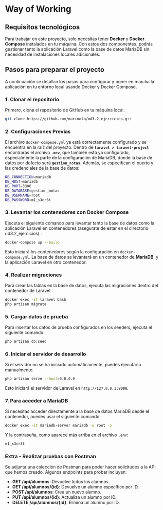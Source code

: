 # Way of Working

## Requisitos tecnológicos

Para trabajar en este proyecto, solo necesitas tener **Docker** y **Docker Compose** instalados en tu máquina. Con estos dos componentes, podrás gestionar tanto la aplicación Laravel como la base de datos MariaDB sin necesidad de instalaciones locales adicionales.

## Pasos para preparar el proyecto

A continuación se detallan los pasos para configurar y poner en marcha la aplicación en tu entorno local usando Docker y Docker Compose.

### 1. Clonar el repositorio

Primero, clona el repositorio de GitHub en tu máquina local:

```bash
git clone https://github.com/marinolb/ud3.2_ejercicios.git  
``` 

### 2. Configuraciones Previas

El archivo `docker-compose.yml` ya está correctamente configurado y se encuentra en la raíz del proyecto. Dentro de **`laravel > laravel-project`** encontrarás el archivo **`.env`**, que también está ya configurado, especialmente la parte de la configuración de MariaDB, donde la base de datos por defecto será **`gestion_notas`**. Además, se especifican el puerto y las credenciales de la base de datos:

```bash
DB_CONNECTION=mariadb  
DB_HOST=mariadb  
DB_PORT=3306  
DB_DATABASE=gestion_notas  
DB_USERNAME=root  
DB_PASSWORD=m1_s3cr3t
```

### 3. Levantar los contenedores con Docker Compose

Ejecuta el siguiente comando para levantar tanto la base de datos como la aplicación Laravel en contenedores (asegurate de estar en el directorio ud3.2_ejercicios) :

```bash
docker-compose up --build
```

Esto iniciará los contenedores según la configuración en `docker-compose.yml`. La base de datos se levantará en un contenedor de **MariaDB**, y la aplicación Laravel en otro contenedor.

### 4. Realizar migraciones

Para crear las tablas en la base de datos, ejecuta las migraciones dentro del contenedor de Laravel:

```bash
docker exec -it laravel bash  
php artisan migrate
```

### 5. Cargar datos de prueba

Para insertar los datos de prueba configurados en los seeders, ejecuta el siguiente comando:

```bash
php artisan db:seed
```

### 6. Iniciar el servidor de desarrollo

Si el servidor no se ha iniciado automáticamente, puedes ejecutarlo manualmente:

```bash
php artisan serve --host=0.0.0.0
```

Esto iniciará el servidor de Laravel en `http://127.0.0.1:8000`.

### 7. Para acceder a MariaDB

Si necesitas acceder directamente a la base de datos MariaDB desde el contenedor, puedes usar el siguiente comando:

```bash
docker exec -it mariadb-server mariadb -u root -p
```

Y la contraseña, como aparece más arriba en el archivo `.env`:

```bash
m1_s3cr3t
```

### Extra - Realizar pruebas con Postman

Se adjunta una colección de Postman para poder hacer solicitudes a la API que hemos creado. Algunos endpoints para probar incluyen:

- **GET /api/alumnos**: Devuelve todos los alumnos.
- **GET /api/alumnos/{id}**: Devuelve un alumno específico por ID.
- **POST /api/alumnos**: Crea un nuevo alumno.
- **PUT /api/alumnos/{id}**: Actualiza un alumno por ID.
- **DELETE /api/alumnos/{id}**: Elimina un alumno por ID.
